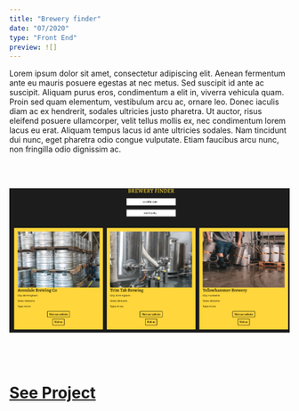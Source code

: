 ```yaml
---
title: "Brewery finder"
date: "07/2020"
type: "Front End"
preview: ![]
---
```


Lorem ipsum dolor sit amet, consectetur adipiscing elit. Aenean fermentum ante eu mauris posuere egestas at nec metus. Sed suscipit id ante ac suscipit. Aliquam purus eros, condimentum a elit in, viverra vehicula quam. Proin sed quam elementum, vestibulum arcu ac, ornare leo. Donec iaculis diam ac ex hendrerit, sodales ultricies justo pharetra. Ut auctor, risus eleifend posuere ullamcorper, velit tellus mollis ex, nec condimentum lorem lacus eu erat. Aliquam tempus lacus id ante ultricies sodales. Nam tincidunt dui nunc, eget pharetra odio congue vulputate. Etiam faucibus arcu nunc, non fringilla odio dignissim ac. 

<br />
<br />

![Home Page](./brewery.png)

<br />
<br />

# [See Project](https://damp-lake-80060.herokuapp.com/)
